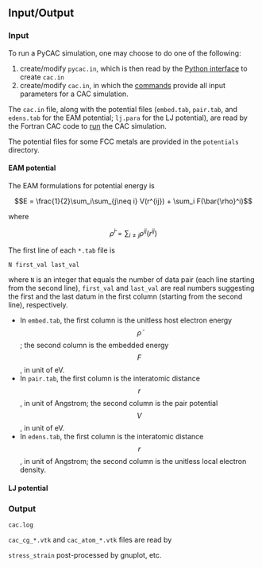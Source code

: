 ## Input/Output

### Input

To run a PyCAC simulation, one may choose to do one of the following:

1. create/modify `pycac.in`, which is then read by the [Python interface](../chapter4/README.md) to create `cac.in`
2. create/modify `cac.in`, in which the [commands](../chapter5/README.md) provide all input parameters for a CAC simulation.

The `cac.in` file, along with the potential files (`embed.tab`, `pair.tab`, and `edens.tab` for the EAM potential; `lj.para` for the LJ potential), are read by the Fortran CAC code to [run](../chapter1/comp-and-exec.md) the CAC simulation.

The potential files for some FCC metals are provided in the `potentials` directory.

#### EAM potential

The EAM formulations for potential energy is

$$E = \frac{1}{2}\sum_i\sum_{j\neq i} V(r^{ij}) + \sum_i F(\bar{\rho}^i)$$

where

$$\bar{\rho}^i = \sum_{i \neq j} \rho^{ij}(r^{ij})$$

The first line of each `*.tab` file is

	N first_val last_val

where `N` is an integer that equals the number of data pair (each line starting from the second line), `first_val` and `last_val` are real numbers suggesting the first and the last datum in the first column (starting from the second line), respectively.

* In `embed.tab`, the first column is the unitless host electron energy $$\bar{\rho}$$; the second column is the embedded energy $$F$$, in unit of eV.
* In `pair.tab`, the first column is the interatomic distance $$r$$, in unit of Angstrom; the second column is the pair potential $$V$$, in unit of eV.
* In `edens.tab`, the first column is the interatomic distance $$r$$, in unit of Angstrom; the second column is the unitless local electron density.

#### LJ potential



### Output

`cac.log`

`cac_cg_*.vtk` and `cac_atom_*.vtk` files are read by

`stress_strain` post-processed by gnuplot, etc.